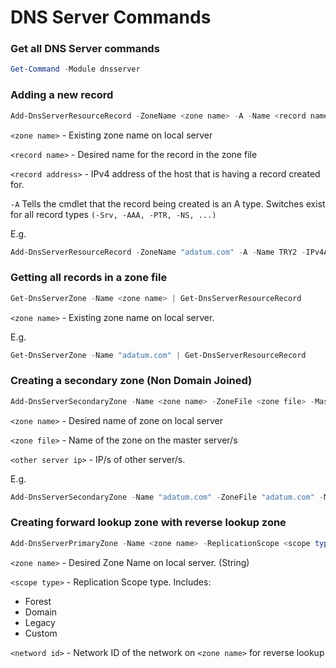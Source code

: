 # DNS Server Commands

### Get all DNS Server commands
```PowerShell
Get-Command -Module dnsserver
```

### Adding a new record
```PowerShell
Add-DnsServerResourceRecord -ZoneName <zone name> -A -Name <record name> -IPv4Address <record address> -CreatePtr
```

`<zone name>` - Existing zone name on local server

`<record name>` - Desired name for the record in the zone file

`<record address>` - IPv4 address of the host that is having a record created for.

`-A` Tells the cmdlet that the record being created is an A type.
Switches exist for all record types `(-Srv, -AAA, -PTR, -NS, ...)`

E.g.
```PowerShell
Add-DnsServerResourceRecord -ZoneName "adatum.com" -A -Name TRY2 -IPv4Address 192.168.1.202 -CreatePtr
```

### Getting all records in a zone file

```PowerShell
Get-DnsServerZone -Name <zone name> | Get-DnsServerResourceRecord
```

`<zone name>` - Existing zone name on local server.

E.g.
```PowerShell
Get-DnsServerZone -Name "adatum.com" | Get-DnsServerResourceRecord
```

### Creating a secondary zone (Non Domain Joined)

```PowerShell
Add-DnsServerSecondaryZone -Name <zone name> -ZoneFile <zone file> -MasterServers <other server ip>
```

`<zone name>` - Desired name of zone on local server

`<zone file>` - Name of the zone on the master server/s

`<other server ip>` - IP/s of other server/s.

E.g.
```PowerShell
Add-DnsServerSecondaryZone -Name "adatum.com" -ZoneFile "adatum.com" -MasterServers 172.16.0.10
```

### Creating forward lookup zone with reverse lookup zone

```PowerShell
Add-DnsServerPrimaryZone -Name <zone name> -ReplicationScope <scope type> -PassThru | Add-DnsServerPrimaryZone -NetworkID <network id>
```

`<zone name>` - Desired Zone Name on local server. (String)

`<scope type>` - Replication Scope type. Includes:
  - Forest
  - Domain
  - Legacy
  - Custom

`<netword id>` - Network ID of the network on `<zone name>` for reverse lookup
